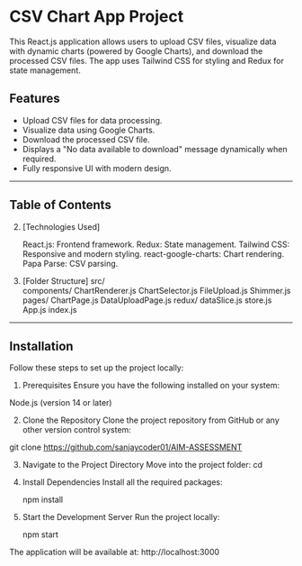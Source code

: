 # CSV Chart App Project

This React.js application allows users to upload CSV files, visualize data with dynamic charts (powered by Google Charts), and download the processed CSV files. The app uses Tailwind CSS for styling and Redux for state management.

## Features

- Upload CSV files for data processing.
- Visualize data using Google Charts.
- Download the processed CSV file.
- Displays a "No data available to download" message dynamically when required.
- Fully responsive UI with modern design.

---

## Table of Contents



2. [Technologies Used]

   React.js: Frontend framework.
   Redux: State management.
   Tailwind CSS: Responsive and modern styling.
   react-google-charts: Chart rendering.
   Papa Parse: CSV parsing.

3. [Folder Structure]
src/                                                                                                                                                                                  
  components/
    ChartRenderer.js
    ChartSelector.js
    FileUpload.js
    Shimmer.js
  pages/
    ChartPage.js
    DataUploadPage.js
  redux/
    dataSlice.js
    store.js
  App.js
  index.js


---

## Installation

Follow these steps to set up the project locally:

1. Prerequisites
   Ensure you have the following installed on your system:

Node.js (version 14 or later)

2. Clone the Repository
   Clone the project repository from GitHub or any other version control system:

git clone https://github.com/sanjaycoder01/AIM-ASSESSMENT

3. Navigate to the Project Directory
   Move into the project folder:
   cd <project-directory-name>
4. Install Dependencies
   Install all the required packages:

   npm install

5. Start the Development Server
   Run the project locally:

   npm start

The application will be available at:
http://localhost:3000
